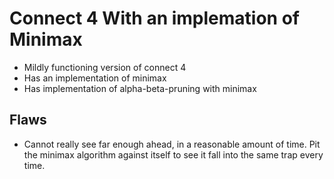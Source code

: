 # Connect 4 With an implemation of Minimax

* Mildly functioning version of connect 4
* Has an implementation of minimax
* Has implementation of alpha-beta-pruning with minimax

## Flaws

* Cannot really see far enough ahead, in a reasonable amount of time.
    Pit the minimax algorithm against itself to see it fall into the same trap
     every time.
